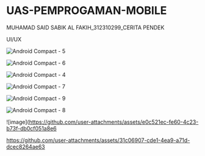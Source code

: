 # UAS-PEMPROGAMAN-MOBILE
MUHAMAD SAID SABIK AL FAKIH_312310299_CERITA PENDEK

UI/UX

![Android Compact - 5](https://github.com/user-attachments/assets/e51dca48-11ec-4fd3-aec1-574cde3741bc)


![Android Compact - 6](https://github.com/user-attachments/assets/0d53412d-462b-4dc3-bf15-67f4da5463ee)


![Android Compact - 4](https://github.com/user-attachments/assets/12b9e2f8-c964-45e4-8ac9-4da637f18499)


![Android Compact - 7](https://github.com/user-attachments/assets/a0560a4a-88be-4554-b89e-8547e861067f)


![Android Compact - 9](https://github.com/user-attachments/assets/133387dc-cce4-45e8-9b31-2cdd3ce39f2d)


![Android Compact - 8](https://github.com/user-attachments/assets/ca515964-0661-40c8-9c54-bcf33503030b)




![image](https://github.com/user-attachments/assets/e0c521ec-fe60-4c23-b73f-db0cf051a8e6



https://github.com/user-attachments/assets/31c06907-cde1-4ea9-a71d-dcec8264ae63

